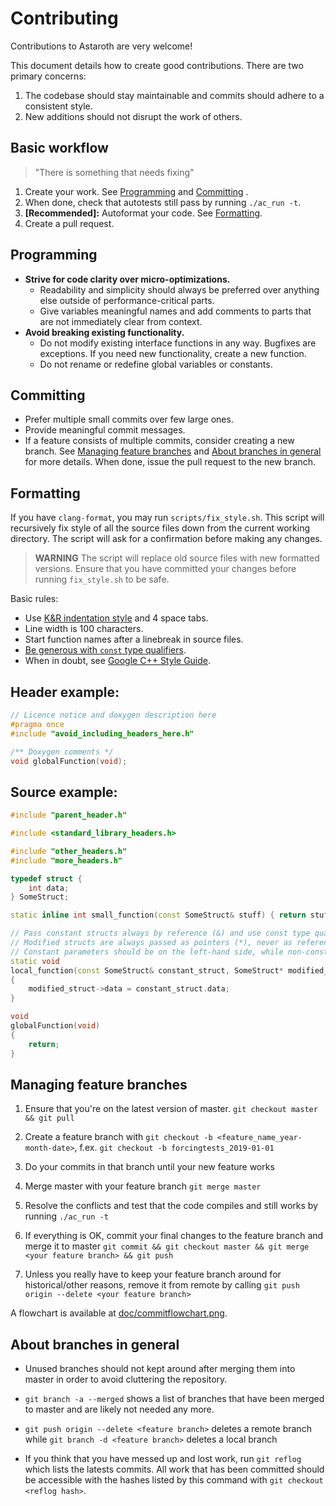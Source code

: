 # Contributing

Contributions to Astaroth are very welcome!

This document details how to create good contributions. There are two primary concerns: 

1. The codebase should stay maintainable and commits should adhere to a consistent style.
2. New additions should not disrupt the work of others.

## Basic workflow

> "There is something that needs fixing"

1. Create your work. See [Programming](#markdown-header-programming) and [Committing](#markdown-header-committing) .
2. When done, check that autotests still pass by running `./ac_run -t`.
3. **[Recommended]:** Autoformat your code. See [Formatting](#markdown-header-formatting).
4. Create a pull request.

## Programming
* **Strive for code clarity over micro-optimizations.**
    * Readability and simplicity should always be preferred over anything else outside of performance-critical parts.
    * Give variables meaningful names and add comments to parts that are not immediately clear from context.
* **Avoid breaking existing functionality.** 
    * Do not modify existing interface functions in any way. Bugfixes are exceptions. If you need new functionality, create a new function. 
    * Do not rename or redefine global variables or constants.
    
## Committing
* Prefer multiple small commits over few large ones.
* Provide meaningful commit messages.
* If a feature consists of multiple commits, consider creating a new branch. See [Managing feature branches](#markdown-header-managing-feature-branches) and [About branches in general](#markdown-header-about-branches-in-general) for more details. When done, issue the pull request to the new branch.

## Formatting

If you have `clang-format`, you may run `scripts/fix_style.sh`. This script will recursively fix style of all the source files down from the current working directory. The script will ask for a confirmation before making any changes.

> **WARNING** The script will replace old source files with new formatted versions. Ensure that you have committed your changes before running `fix_style.sh` to be safe.

Basic rules:

- Use [K&R indentation style](https://en.wikipedia.org/wiki/Indentation_style#K&R_style) and 4 space tabs. 
- Line width is 100 characters.
- Start function names after a linebreak in source files. 
- [Be generous with `const` type qualifiers](https://isocpp.org/wiki/faq/const-correctness). 
- When in doubt, see [Google C++ Style Guide](https://google.github.io/styleguide/cppguide.html).

## Header example:
```cpp
// Licence notice and doxygen description here
#pragma once
#include "avoid_including_headers_here.h"

/** Doxygen comments */
void globalFunction(void);
```


## Source example:
```cpp
#include "parent_header.h"

#include <standard_library_headers.h>

#include "other_headers.h"
#include "more_headers.h"

typedef struct {
	int data;
} SomeStruct;

static inline int small_function(const SomeStruct& stuff) { return stuff.data; }

// Pass constant structs always by reference (&) and use const type qualifier.
// Modified structs are always passed as pointers (*), never as references.
// Constant parameters should be on the left-hand side, while non-consts go to the right.
static void
local_function(const SomeStruct& constant_struct, SomeStruct* modified_struct)
{
	modified_struct->data = constant_struct.data;
}

void
globalFunction(void)
{
	return;
}
```

## Managing feature branches 

1. Ensure that you're on the latest version of master. `git checkout master && git pull`

2. Create a feature branch with `git checkout -b <feature_name_year-month-date>`, f.ex. `git checkout -b forcingtests_2019-01-01`

3. Do your commits in that branch until your new feature works

4. Merge master with your feature branch `git merge master`

5. Resolve the conflicts and test that the code compiles and still works by running `./ac_run -t`

6. If everything is OK, commit your final changes to the feature branch and merge it to master `git commit && git checkout master && git merge <your feature branch> && git push`

7. Unless you really have to keep your feature branch around for historical/other reasons, remove it from remote by calling `git push origin --delete <your feature branch>`

A flowchart is available at [doc/commitflowchart.png](https://bitbucket.org/jpekkila/astaroth/src/2d91df19dcb3/doc/commitflowchart.png?at=master).

## About branches in general

* Unused branches should not kept around after merging them into master in order to avoid cluttering the repository. 

* `git branch -a --merged` shows a list of branches that have been merged to master and are likely not needed any more.

* `git push origin --delete <feature branch>` deletes a remote branch while `git branch -d <feature branch>` deletes a local branch

* If you think that you have messed up and lost work, run `git reflog` which lists the latests commits. All work that has been committed should be accessible with the hashes listed by this command with `git checkout <reflog hash>`.













